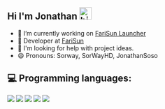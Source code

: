 ## Hi I'm Jonathan <img src="https://user-images.githubusercontent.com/1303154/88677602-1635ba80-d120-11ea-84d8-d263ba5fc3c0.gif" width="28px" alt="hi">

- 🔭 I’m currently working on [FariSun Launcher]()
- 👯 Developer at [FariSun](https://farisun.fr)
- 🤔 I'm looking for help with project ideas.
- 😄 Pronouns: Sorway, SorWayHD, JonathanSoso

## 💻 Programming languages:

<img src="https://img.shields.io/badge/Java%20-%23007396.svg?&style=for-the-badge&logo=Java&logoColor=white" />
<img src="https://img.shields.io/badge/HTML5%20-%23E34F26.svg?&style=for-the-badge&logo=HTML5&logoColor=white"/>
<img src="https://img.shields.io/badge/CSS3%20-%231572B6.svg?&style=for-the-badge&logo=CSS3&logoColor=white" />
<img src="https://img.shields.io/badge/JavaScript%20-%23F7DF1E.svg?&style=for-the-badge&logo=JavaScript&logoColor=white" />
<img src="https://img.shields.io/badge/Python%20-%233776AB.svg?&style=for-the-badge&logo=Python&logoColor=white" />  

